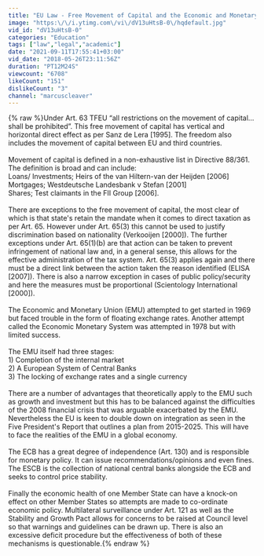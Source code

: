 ```yaml
---
title: "EU Law - Free Movement of Capital and the Economic and Monetary Union"
image: "https:\/\/i.ytimg.com\/vi\/dV13uHtsB-0\/hqdefault.jpg"
vid_id: "dV13uHtsB-0"
categories: "Education"
tags: ["law","legal","academic"]
date: "2021-09-11T17:55:41+03:00"
vid_date: "2018-05-26T23:11:56Z"
duration: "PT12M24S"
viewcount: "6708"
likeCount: "151"
dislikeCount: "3"
channel: "marcuscleaver"
---
```

{% raw %}Under Art. 63 TFEU “all restrictions on the movement of capital…shall be prohibited”. This free movement of capital has vertical and horizontal direct effect as per Sanz de Lera [1995]. The freedom also includes the movement of capital between EU and third countries.<br /><br />Movement of capital is defined in a non-exhaustive list in Directive 88/361. The definition is broad and can include:<br />Loans/ Investments; Heirs of the van Hiltern-van der Heijden [2006]<br />Mortgages; Westdeutsche Landesbank v Stefan [2001]<br />Shares; Test claimants in the FII Group [2006].<br /><br />There are exceptions to the free movement of capital, the most clear of which is that state's retain the mandate when it comes to direct taxation as per Art. 65. However under Art. 65(3) this cannot be used to justify discrimination based on nationality (Verkooijen [2000]). The further exceptions under Art. 65(1)(b) are that action can be taken to prevent infringement of national law and, in a general sense, this allows for the effective administration of the tax system. Art. 65(3) applies again and there must be a direct link between the action taken the reason identified (ELISA [2007]). There is also a narrow exception in cases of public policy/security and here the measures must be proportional (Scientology International [2000]).<br /><br />The Economic and Monetary Union (EMU) attempted to get started in 1969 but faced trouble in the form of floating exchange rates. Another attempt called the Economic Monetary System was attempted in 1978 but with limited success.<br /><br />The EMU itself had three stages:<br />1) Completion of the internal market<br />2) A European System of Central Banks<br />3) The locking of exchange rates and a single currency<br /><br />There are a number of advantages that theoretically apply to the EMU such as growth and investment but this has to be balanced against the difficulties of the 2008 financial crisis that was arguable exacerbated by the EMU. Nevertheless the EU is keen to double down on integration as seen in the Five President's Report that outlines a plan from 2015-2025. This will have to face the realities of the EMU in a global economy.<br /><br />The ECB has a great degree of independence (Art. 130) and is responsible for monetary policy. It can issue recommendations/opinions and even fines. The ESCB is the collection of national central banks alongside the ECB and seeks to control price stability. <br /><br />Finally the economic health of one Member State can have a knock-on effect on other Member States so attempts are made to co-ordinate economic policy. Multilateral surveillance under Art. 121 as well as the Stability and Growth Pact allows for concerns to be raised at Council level so that warnings and guidelines can be drawn up. There is also an excessive deficit procedure but the effectiveness of both of these mechanisms is questionable.{% endraw %}
